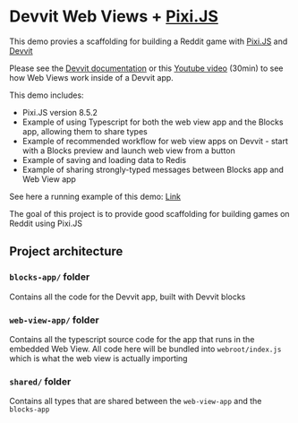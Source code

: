 # Devvit Web Views + [Pixi.JS](https://pixijs.com/)

This demo provies a scaffolding for building a Reddit game with [Pixi.JS](https://pixijs.com) and [Devvit](https://developers.reddit.com/docs)

Please see the [Devvit documentation](https://developers.reddit.com/docs) or this [Youtube video](https://www.youtube.com/watch?v=BhbWn8TnXvo) (30min) to see how Web Views work inside of a Devvit app.

This demo includes:

- Pixi.JS version 8.5.2
- Example of using Typescript for both the web view app and the Blocks app, allowing them to share types
- Example of recommended workflow for web view apps on Devvit - start with a Blocks preview and launch web view from a button
- Example of saving and loading data to Redis
- Example of sharing strongly-typed messages between Blocks app and Web View app

See here a running example of this demo: [Link](https://www.reddit.com/r/axolotl_apps/comments/1h0jyi8/webview_pixi/)

The goal of this project is to provide good scaffolding for building games on Reddit using Pixi.JS

## Project architecture

### `blocks-app/` folder

Contains all the code for the Devvit app, built with Devvit blocks

### `web-view-app/` folder

Contains all the typescript source code for the app that runs in the embedded Web View. All code here will be bundled into `webroot/index.js` which is what the web view is actually importing

### `shared/` folder

Contains all types that are shared between the `web-view-app` and the `blocks-app`
